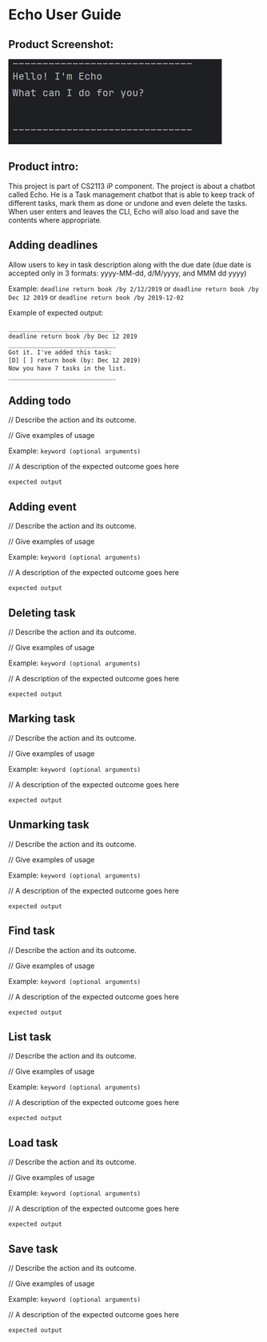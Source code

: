 # Echo User Guide

## Product Screenshot:
![img.png](img.png)

## Product intro:
This project is part of CS2113 iP component. The project
is about a chatbot called Echo. He is a Task management
chatbot that is able to keep track of different tasks,
mark them as done or undone and even delete the tasks.
When user enters and leaves the CLI, Echo will also load
and save the contents where appropriate.

## Adding deadlines

Allow users to key in task description along with the due date
(due date is accepted only in 3 formats: 
yyyy-MM-dd, d/M/yyyy, and MMM dd yyyy)

Example: `deadline return book /by 2/12/2019` or `deadline return book /by Dec 12 2019`
or `deadline return book /by 2019-12-02`

Example of expected output:
```
______________________________
deadline return book /by Dec 12 2019
______________________________
Got it. I've added this task:
[D] [ ] return book (by: Dec 12 2019)
Now you have 7 tasks in the list.
______________________________
```

## Adding todo

// Describe the action and its outcome.

// Give examples of usage

Example: `keyword (optional arguments)`

// A description of the expected outcome goes here

```
expected output
```
## Adding event

// Describe the action and its outcome.

// Give examples of usage

Example: `keyword (optional arguments)`

// A description of the expected outcome goes here

```
expected output
```
## Deleting task

// Describe the action and its outcome.

// Give examples of usage

Example: `keyword (optional arguments)`

// A description of the expected outcome goes here

```
expected output
```
## Marking task

// Describe the action and its outcome.

// Give examples of usage

Example: `keyword (optional arguments)`

// A description of the expected outcome goes here

```
expected output
```
## Unmarking task

// Describe the action and its outcome.

// Give examples of usage

Example: `keyword (optional arguments)`

// A description of the expected outcome goes here

```
expected output
```
## Find task

// Describe the action and its outcome.

// Give examples of usage

Example: `keyword (optional arguments)`

// A description of the expected outcome goes here

```
expected output
```
## List task

// Describe the action and its outcome.

// Give examples of usage

Example: `keyword (optional arguments)`

// A description of the expected outcome goes here

```
expected output
```
## Load task

// Describe the action and its outcome.

// Give examples of usage

Example: `keyword (optional arguments)`

// A description of the expected outcome goes here

```
expected output
```
## Save task

// Describe the action and its outcome.

// Give examples of usage

Example: `keyword (optional arguments)`

// A description of the expected outcome goes here

```
expected output
```
